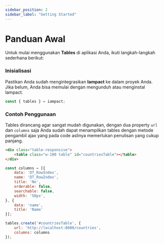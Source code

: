 ```yaml
---
sidebar_position: 2
sidebar_label: "Getting Started"
---
```


# Panduan Awal

Untuk mulai menggunakan **Tables** di aplikasi Anda, ikuti langkah-langkah sederhana berikut:

### Inisialisasi

Pastikan Anda sudah mengintegrasikan **Iampact** ke dalam proyek Anda. Jika belum, Anda bisa memulai dengan mengunduh atau menginstal Iampact.

```js
const { tables } = iampact;
```

### Contoh Penggunaan

Tables dirancang agar sangat mudah digunakan, dengan dua property `url` dan `columns` saja Anda sudah dapat menampilkan tables dengan metode pengambil ajax yang pada code aslinya memerlukan penulisan yang cukup panjang.

```html
<div class="table-responsive">
    <table class="w-100 table" id="countriesTable"></table>
</div>
```

```js
const columns = [{
    data: 'DT_RowIndex',
    name: 'DT_RowIndex',
    title: 'No',
    orderable: false,
    searchable: false,
    width: '50px',
}, {
    data: 'name',
    title: 'Name'
}];

tables.create('#countriesTable', {
    url: 'http://localhost:8000/countries',
    columns: columns
});
```
